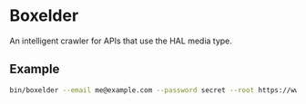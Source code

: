 Boxelder
========

An intelligent crawler for APIs that use the HAL media type.

Example
-------

```bash
bin/boxelder --email me@example.com --password secret --root https://www.hautelook.com/api
```
